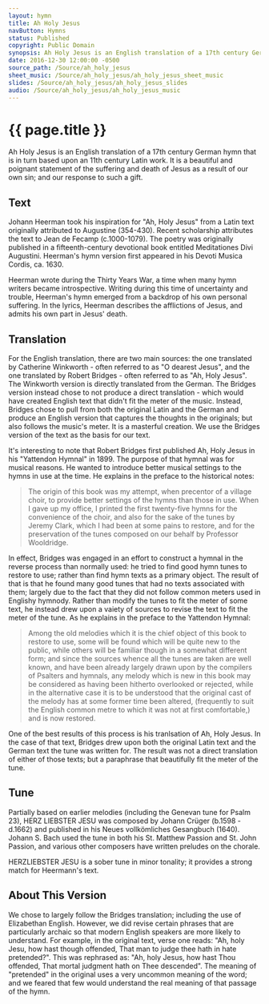 ```yaml
---
layout: hymn
title: Ah Holy Jesus
navButton: Hymns
status: Published
copyright: Public Domain
synopsis: Ah Holy Jesus is an English translation of a 17th century German hymn that is in turn based upon an 11th century Latin work.  It is a beautiful and poignant statement of the suffering and death of Jesus as a result of our own sin; and our response to such a gift.
date: 2016-12-30 12:00:00 -0500
source_path: /Source/ah_holy_jesus
sheet_music: /Source/ah_holy_jesus/ah_holy_jesus_sheet_music
slides: /Source/ah_holy_jesus/ah_holy_jesus_slides
audio: /Source/ah_holy_jesus/ah_holy_jesus_music
---
```

# {{ page.title }}
Ah Holy Jesus is an English translation of a 17th century German hymn that is in turn based upon an 11th century Latin
work.  It is a beautiful and poignant statement of the suffering and death of Jesus as a result of our own sin; and our
response to such a gift.

## Text
Johann Heerman took his inspiration for "Ah, Holy Jesus" from a Latin text originally attributed to Augustine (354-430).
Recent scholarship attributes the text to Jean de Fecamp (c.1000-1079). The poetry was originally published in a
fifteenth-century devotional book entitled Meditationes Divi Augustini. Heerman's hymn version first appeared in his
Devoti Musica Cordis, ca. 1630.

Heerman wrote during the Thirty Years War, a time when many hymn writers became introspective. Writing during this time
of uncertainty and trouble, Heerman's hymn emerged from a backdrop of his own personal suffering. In the lyrics,
Heerman describes the afflictions of Jesus, and admits his own part in Jesus' death.

## Translation
For the English translation, there are two main sources: the one translated by Catherine Winkworth - often referred to
as "O dearest Jesus", and the one translated by Robert Bridges - often referred to as "Ah, Holy Jesus".  The Winkworth
version is directly translated from the German.  The Bridges version instead chose to not produce a direct
translation - which would have created English text that didn't fit the meter of the music.  Instead, Bridges chose to
pull from both the original Latin and the German and produce an English version that captures the thoughts in the
originals; but also follows the music's meter.  It is a masterful creation.  We use the Bridges version of the text as
the basis for our text.

It's interesting to note that Robert Bridges first published Ah, Holy Jesus in his "Yattendon Hymnal" in 1899.  The
purpose of that hymnal was for musical reasons.  He wanted to introduce better musical settings to the hymns in use
at the time.  He explains in the preface to the historical notes:

> The origin of this book was my attempt, when precentor of a village choir, to provide better settings of the hymns
> than those in use. When I gave up my office, I printed the first twenty-five hymns for the convenience of the choir,
> and also for the sake of the tunes by Jeremy Clark, which I had been at some pains to restore, and for the
> preservation of the tunes composed on our behalf by Professor Wooldridge.

In effect, Bridges was engaged in an effort to construct a hymnal in the reverse process than normally used: he tried
to find good hymn tunes to restore to use; rather than find hymn texts as a primary object.  The result of that is that
he found many good tunes that had no texts associated with them; largely due to the fact that they did not follow common
meters used in Englishy hymnody.  Rather than modify the tunes to fit the meter of some text, he instead drew upon
a vaiety of sources to revise the text to fit the meter of the tune.  As he explains in the preface to the Yattendon
Hymnal:

> Among the old melodies which it is the chief object of this book to restore to use, some will be found which will be
> quite new to the public, while others will be familiar though in a somewhat different form; and since the sources
> whence all the tunes are taken are well known, and have been already largely drawn upon by the compilers of Psalters
> and hymnals, any melody which is new in this book may be considered as having been hitherto overlooked or rejected,
> while in the alternative case it is to be understood that the original cast of the melody has at some former time
> been altered, (frequently to suit the English common metre to which it was not at first comfortable,) and is now
> restored.

One of the best results of this process is his tranlsation of Ah, Holy Jesus.  In the case of that text, Bridges drew
upon both the original Latin text and the German text the tune was written for.  The result was not a direct
translation of either of those texts; but a paraphrase that beautifully fit the meter of the tune.

## Tune
Partially based on earlier melodies (including the Genevan tune for Psalm 23), HERZ LIEBSTER JESU was composed by
Johann Crüger (b.1598 - d.1662) and published in his Neues vollkömliches Gesangbuch (1640). Johann S. Bach used the
tune in both his St. Matthew Passion and St. John Passion, and various other composers have written preludes on the
chorale.

HERZLIEBSTER JESU is a sober tune in minor tonality; it provides a strong match for Heermann's text.

## About This Version
We chose to largely follow the Bridges translation; including the use of Elizabethan English.  However, we did revise
certain phrases that are particularly archaic so that modern English speakers are more likely to understand.  For
example, in the original text, verse one reads: "Ah, holy Jesu, how hast though offended, That man to judge thee hath
in hate pretended?".  This was rephrased as: "Ah, holy Jesus, how hast Thou offended, That mortal judgment hath on Thee
descended".  The meaning of "pretended" in the original uses a very uncommon meaning of the word; and we feared that
few would understand the real meaning of that passage of the hymn.

